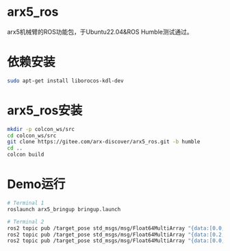 # arx5_ros

arx5机械臂的ROS功能包，于Ubuntu22.04&ROS Humble测试通过。



# 依赖安装

```sh
sudo apt-get install liborocos-kdl-dev
```



# arx5_ros安装

```sh
mkdir -p colcon_ws/src
cd colcon_ws/src
git clone https://gitee.com/arx-discover/arx5_ros.git -b humble
cd ..
colcon build
```



# Demo运行

```sh
# Terminal 1
roslaunch arx5_bringup bringup.launch

# Terminal 2
ros2 topic pub /target_pose std_msgs/msg/Float64MultiArray "{data:[0.0, 0.0, 0.0, 0.0, 0.0, 0.0]}" # x, y, z, roll, pitch, yaw
ros2 topic pub /target_pose std_msgs/msg/Float64MultiArray "{data:[0.2, 0.2, 0.2, 0.2, 0.2, 0.2]}" # x, y, z, roll, pitch, yaw
ros2 topic pub /target_pose std_msgs/msg/Float64MultiArray "{data:[0.0, 0.0, 0.0, 0.0, 0.0, 0.0]}" # x, y, z, roll, pitch, yaw
```
